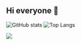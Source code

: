 ## Hi everyone 👋

![GitHub stats](https://github-readme-stats.vercel.app/api?username=ArdaCenker&show_icons=true&theme=tokyonight) ![Top Langs](https://github-readme-stats.vercel.app/api/top-langs/?username=ArdaCenker&theme=tokyonight)



![](https://visitor-badge.laobi.icu/badge?page_id=ArdaCenker.ArdaCenker)



